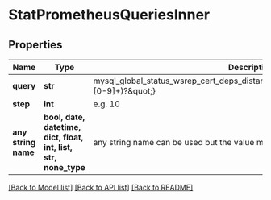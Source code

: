 # StatPrometheusQueriesInner


## Properties
Name | Type | Description | Notes
------------ | ------------- | ------------- | -------------
**query** | **str** | mysql_global_status_wsrep_cert_deps_distance{instance&#x3D;~\&quot;10.117.12.165(:[0-9]+)?\&quot;} | [optional] 
**step** | **int** | e.g. 10 | [optional] 
**any string name** | **bool, date, datetime, dict, float, int, list, str, none_type** | any string name can be used but the value must be the correct type | [optional]

[[Back to Model list]](../README.md#documentation-for-models) [[Back to API list]](../README.md#documentation-for-api-endpoints) [[Back to README]](../README.md)


